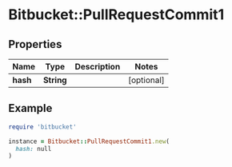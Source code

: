 # Bitbucket::PullRequestCommit1

## Properties

| Name | Type | Description | Notes |
| ---- | ---- | ----------- | ----- |
| **hash** | **String** |  | [optional] |

## Example

```ruby
require 'bitbucket'

instance = Bitbucket::PullRequestCommit1.new(
  hash: null
)
```

